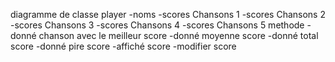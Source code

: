 diagramme de classe
    player
-noms
-scores Chansons 1
-scores Chansons 2
-scores Chansons 3
-scores Chansons 4
-scores Chansons 5
methode
-donné chanson avec le meilleur score
-donné moyenne score
-donné total score
-donné pire score
-affiché score
-modifier score

